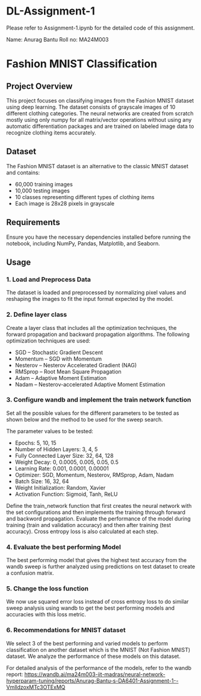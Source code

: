 # DL-Assignment-1

Please refer to Assignment-1.ipynb for the detailed code of this assignment.

Name: Anurag Bantu
Roll no: MA24M003

# Fashion MNIST Classification

## Project Overview
This project focuses on classifying images from the Fashion MNIST dataset using deep learning. The dataset consists of grayscale images of 10 different clothing categories. The neural networks are created from scratch mostly using only numpy for all matrix/vector operations without using any automatic differentiation packages and are trained on labeled image data to recognize clothing items accurately.

## Dataset
The Fashion MNIST dataset is an alternative to the classic MNIST dataset and contains:
- 60,000 training images
- 10,000 testing images
- 10 classes representing different types of clothing items
- Each image is 28x28 pixels in grayscale

## Requirements
Ensure you have the necessary dependencies installed before running the notebook, including NumPy, Pandas, Matplotlib, and Seaborn.

## Usage
### 1. Load and Preprocess Data
The dataset is loaded and preprocessed by normalizing pixel values and reshaping the images to fit the input format expected by the model.

### 2. Define layer class
Create a layer class that includes all the optimization techniques, the forward propagation and backward propagation algorithms. The following optimization techniques are used:
- SGD – Stochastic Gradient Descent
- Momentum – SGD with Momentum
- Nesterov – Nesterov Accelerated Gradient (NAG)
- RMSprop – Root Mean Square Propagation
- Adam – Adaptive Moment Estimation
- Nadam – Nesterov-accelerated Adaptive Moment Estimation

### 3. Configure wandb and implement the train network function
Set all the possible values for the different parameters to be tested as shown below and the method to be used for the sweep search. 

The parameter values to be tested:

- Epochs: 5, 10, 15
- Number of Hidden Layers: 3, 4, 5
- Fully Connected Layer Size: 32, 64, 128
- Weight Decay: 0, 0.0005, 0.005, 0.05, 0.5
- Learning Rate: 0.001, 0.0001, 0.00001
- Optimizer: SGD, Momentum, Nesterov, RMSprop, Adam, Nadam
- Batch Size: 16, 32, 64
- Weight Initialization: Random, Xavier
- Activation Function: Sigmoid, Tanh, ReLU

Define the train_network function that first creates the neural network with the set configurations and then implements the training through forward and backword propagation. Evaluate the performance of the model during training (train and validation accuracy) and then after training (test accuracy). Cross entropy loss is also calculated at each step.

### 4. Evaluate the best performing Model
The best performing model that gives the highest test accuracy from the wandb sweep is further analyzed using predictions on test dataset to create a confusion matrix.

### 5. Change the loss function
We now use squared error loss instead of cross entropy loss to do similar sweep analysis using wandb to get the best performing models and accuracies with this loss metric.

### 6. Recommendations for MNIST dataset
We select 3 of the best performing and varied models to perform classification on another dataset which is the MNIST (Not Fashion MNIST) dataset. We analyze the performance of these models on this dataset.

For detailed analysis of the performance of the models, refer to the wandb report: https://wandb.ai/ma24m003-iit-madras/neural-network-hyperparam-tuning/reports/Anurag-Bantu-s-DA6401-Assignment-1--VmlldzoxMTc3OTExMQ
